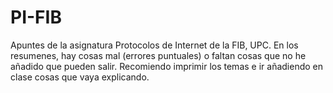 # PI-FIB
Apuntes de la asignatura Protocolos de Internet de la FIB, UPC. En los resumenes, hay cosas mal (errores puntuales) o faltan cosas que no he añadido que pueden salir. Recomiendo imprimir los temas e ir añadiendo en clase cosas que vaya explicando.
